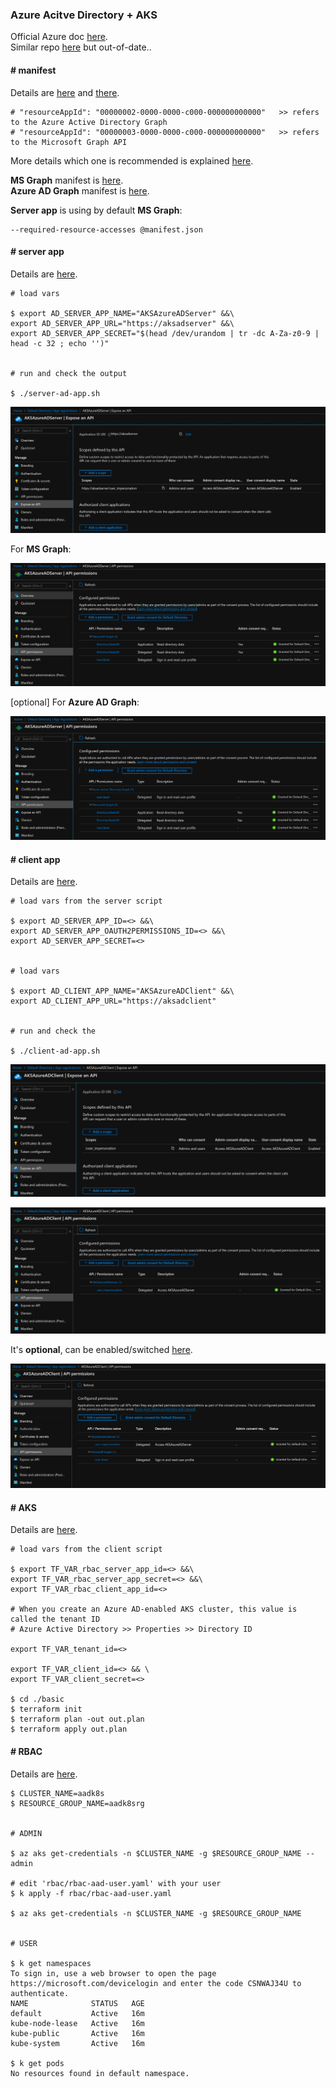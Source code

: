 ### Azure Acitve Directory + AKS

Official Azure doc [here](https://docs.microsoft.com/en-us/azure/aks/azure-ad-integration).  
Similar repo [here](https://github.com/jcorioland/aks-rbac-azure-ad) but out-of-date..


#### # manifest

Details are [here](https://docs.microsoft.com/en-us/azure/active-directory/develop/reference-app-manifest) and [there](https://www.microsoftpressstore.com/articles/article.aspx?p=2473127).

```
# "resourceAppId": "00000002-0000-0000-c000-000000000000"   >> refers to the Azure Active Directory Graph
# "resourceAppId": "00000003-0000-0000-c000-000000000000"   >> refers to the Microsoft Graph API
```

More details which one is recommended is explained [here](https://developer.microsoft.com/en-us/office/blogs/microsoft-graph-or-azure-ad-graph/).  

**MS Graph** manifest is [here](./manifest.json).  
**Azure AD Graph** manifest is [here](./manifest-aad-graph.json).

**Server app** is using by default **MS Graph**:
```
--required-resource-accesses @manifest.json
```


#### # server app

Details are [here](https://docs.microsoft.com/en-us/azure/aks/azure-ad-integration#create-the-server-application).

```
# load vars

$ export AD_SERVER_APP_NAME="AKSAzureADServer" &&\
export AD_SERVER_APP_URL="https://aksadserver" &&\
export AD_SERVER_APP_SECRET="$(head /dev/urandom | tr -dc A-Za-z0-9 | head -c 32 ; echo '')"


# run and check the output

$ ./server-ad-app.sh
```

![scopes](./img/scopes_server-add-app.png)

For **MS Graph**:

![permissions](./img/permissions_server-add-app.png)

[optional] For **Azure AD Graph**:

![permissions_aad](./img/permissions_aad_server-add-app.png)


#### # client app

Details are [here](https://docs.microsoft.com/en-us/azure/aks/azure-ad-integration#create-the-client-application).

```
# load vars from the server script

$ export AD_SERVER_APP_ID=<> &&\
export AD_SERVER_APP_OAUTH2PERMISSIONS_ID=<> &&\
export AD_SERVER_APP_SECRET=<>


# load vars

$ export AD_CLIENT_APP_NAME="AKSAzureADClient" &&\
export AD_CLIENT_APP_URL="https://aksadclient"


# run and check the 

$ ./client-ad-app.sh
```

![scopes](./img/scopes_client-add-app.png)

![permissions](./img/permissions_client-add-app.png)

It's **optional**, can be enabled/switched [here](./client-ad-app.sh).  

![permissions_optionals](./img/permissions_optional_client-add-app.png)


#### # AKS

Details are [here](https://docs.microsoft.com/en-us/azure/aks/azure-ad-integration#deploy-the-aks-cluster).

```
# load vars from the client script

$ export TF_VAR_rbac_server_app_id=<> &&\
export TF_VAR_rbac_server_app_secret=<> &&\
export TF_VAR_rbac_client_app_id=<>

# When you create an Azure AD-enabled AKS cluster, this value is called the tenant ID
# Azure Active Directory >> Properties >> Directory ID

export TF_VAR_tenant_id=<>

export TF_VAR_client_id=<> && \
export TF_VAR_client_secret=<>

$ cd ./basic
$ terraform init
$ terraform plan -out out.plan
$ terraform apply out.plan
```

#### # RBAC

Details are [here](https://docs.microsoft.com/en-us/azure/aks/azure-ad-integration#create-an-rbac-binding).

```
$ CLUSTER_NAME=aadk8s
$ RESOURCE_GROUP_NAME=aadk8srg


# ADMIN

$ az aks get-credentials -n $CLUSTER_NAME -g $RESOURCE_GROUP_NAME --admin

# edit 'rbac/rbac-aad-user.yaml' with your user
$ k apply -f rbac/rbac-aad-user.yaml

$ az aks get-credentials -n $CLUSTER_NAME -g $RESOURCE_GROUP_NAME


# USER

$ k get namespaces
To sign in, use a web browser to open the page https://microsoft.com/devicelogin and enter the code CSNWAJ34U to authenticate.
NAME              STATUS   AGE
default           Active   16m
kube-node-lease   Active   16m
kube-public       Active   16m
kube-system       Active   16m

$ k get pods
No resources found in default namespace.
```